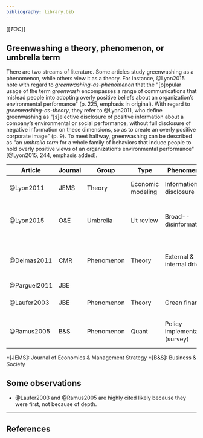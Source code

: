 ```yaml
---
bibliography: library.bib
---
```


[[_TOC_]]

## Greenwashing a theory, phenomenon, or umbrella term

There are two streams of literature. Some articles study greenwashing as a phenomenon, while others view it as a theory. For instance, @Lyon2015 note with regard to _greenwashing-as-phenomenon_ that the "[p]opular usage of the term _greenwash_ encompasses a range of communications that mislead people into adopting overly positive beliefs about an organization’s environmental performance" (p. 225, emphasis in original). With regard to _greenwashing-as-theory_, they refer to @Lyon2011, who define greenwashing as "[s]elective disclosure of positive information about a company’s environmental or social performance, without full disclosure of negative information on these dimensions, so as to create an overly positive corporate image" (p. 9). To meet halfway, greenwashing can be described as "an _umbrella term_ for a whole family of behaviors that induce people to hold overly positive views of an organization’s environmental performance" [@Lyon2015, 244, emphasis added]. 

| Article       | Journal | Group             | Type              | Phenomenon                     |  Summary |
| ------------- | ---     | ---               | ---               | ---------                      | ------------------------ |
| @Lyon2011     | JEMS    | Theory            | Economic modeling | Information disclosure         |                   Greenwashing by _rational_ actors. |
| @Lyon2015     | O&E     | Umbrella          | Lit review        | Broad--disinformation          |                       Rational perspective is well-defined, but literature is manifold. |
| @Delmas2011   | CMR     | Phenomenon        | Theory            | External & internal drivers    |                           Causes of greenwashing at internal, org & individual level. |
| @Parguel2011  | JBE     |                   |                   |                                |
| @Laufer2003   | JBE     | Phenomenon        | Theory            | Green finance                  |                       Greenwashing in _accounting_ literature. |
| @Ramus2005    | B&S     | Phenomenon        | Quant             | Policy implementation (survey) |                          Do companies implement the policies they announce? |

*[JEMS]: Journal of Economics & Management Strategy
*[B&S]: Business & Society

## Some observations

* @Laufer2003 and @Ramus2005 are highly cited likely because they were first, not because of depth.

---

## References